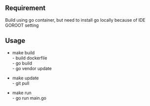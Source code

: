 Requirement
------
Build using go container, but need to install go locally because of IDE GOROOT setting

Usage
------
   * make build <br>
    - build dockerfile <br>
    - go build <br>
    - go vendor update <br>
     
     
   * make update <br>
    - git pull    
     
   * make run <br>
    - go run main.go